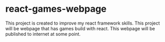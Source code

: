 # react-games-webpage
This project is created to improve my react framework skills. This project will be webpage that has games build with react. This webpage will be published to internet at some point.
